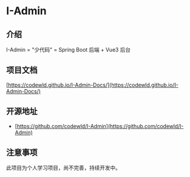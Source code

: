 # I-Admin

## 介绍

I-Admin = "少代码" = Spring Boot 后端 + Vue3 后台





## 项目文档

[https://codewld.github.io/I-Admin-Docs/](https://codewld.github.io/I-Admin-Docs/)





## 开源地址

- [https://github.com/codewld/I-Admin](https://github.com/codewld/I-Admin)





## 注意事项

此项目为个人学习项目，尚不完善，持续开发中。
